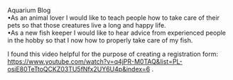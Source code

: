   Aquarium Blog<br/>
  •As an animal lover I would like to teach people how to take care of their pets so that those creatures live a long and happy life.<br/>
  •As a new fish keeper I would like to hear advice from experienced people in the hobby so that I now how to properly take care of my fish.

  I found this video helpful for the purpose of creating a registration form: https://www.youtube.com/watch?v=q4jPR-M0TAQ&list=PL-osiE80TeTtoQCKZ03TU5fNfx2UY6U4p&index=6 . 
